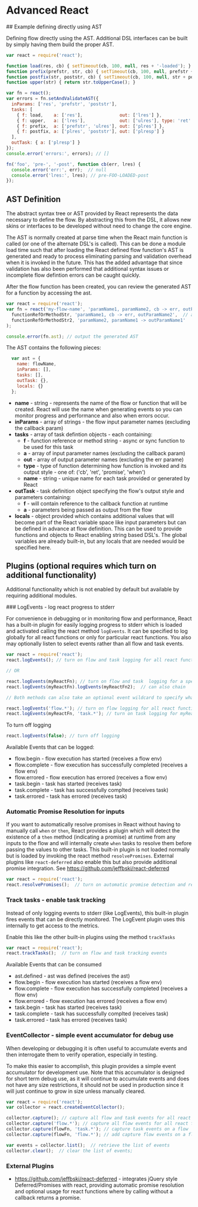 # Advanced React

<a name="directAST"/>
## Example defining directly using AST

Defining flow directly using the AST. Additional DSL interfaces can be built by simply having them build the proper AST.


```javascript
var react = require('react');

function load(res, cb) { setTimeout(cb, 100, null, res + '-loaded'); }
function prefix(prefstr, str, cb) { setTimeout(cb, 100, null, prefstr + str); }
function postfix(str, poststr, cb) { setTimeout(cb, 100, null, str + poststr); }
function upper(str) { return str.toUpperCase(); }

var fn = react();
var errors = fn.setAndValidateAST({
  inParams: ['res', 'prefstr', 'poststr'],
  tasks: [
    { f: load,    a: ['res'],              out: ['lres'] },
    { f: upper,   a: ['lres'],             out: ['ulres'], type: 'ret'  },
    { f: prefix,  a: ['prefstr', 'ulres'], out: ['plres'] },
    { f: postfix, a: ['plres', 'poststr'], out: ['plresp'] }
  ],
  outTask: { a: ['plresp'] }
});
console.error('errors:', errors); // []

fn('foo', 'pre-', '-post', function cb(err, lres) {
  console.error('err:', err);  // null
  console.error('lres:', lres); // pre-FOO-LOADED-post
});
```


## AST Definition

The abstract syntax tree or AST provided by React represents the data necessary to define the flow. By abstracting this from the DSL, it allows new skins or interfaces to be developed without need to change the core engine.

The AST is normally created at parse time when the React main function is called (or one of the alternate DSL's is called). This can be done a module load time such that after loading the React defined flow function's AST is generated and ready to process eliminating parsing and validation overhead when it is invoked in the future. This has the added advantage that since validation has also been performed that additional syntax issues or incomplete flow defintion errors can be caught quickly.

After the flow function has been created, you can review the generated AST for a function by accessing the ast.

```javascript
var react = require('react');
var fn = react('my-flow-name', 'paramName1, paramName2, cb -> err, outParamName1, outParamName2',
  functionRefOrMethodStr, 'paramName1, cb -> err, outParamName2',  // async cb task
  functionRefOrMethodStr2, 'paramName2, paramName1 -> outParamName1'   // sync task
);

console.error(fn.ast); // output the generated AST
```

The AST contains the following pieces:

```javascript
  var ast = {
    name: flowName,
    inParams: [],
    tasks: [],
    outTask: {},
    locals: {}
  };
```
 - **name** - string - represents the name of the flow or function that will be created. React will use the name when generating events so you can monitor progress and performance and also when errors occur.
 - **inParams** - array of strings - the flow input parameter names (excluding the callback param)
 - **tasks** - array of task defintion objects - each containing:
   - **f** - function reference or method string - async or sync function to be used for this task
   - **a** - array of input parameter names (excluding the callback param)
   - **out** - array of output parameter names (excluding the err parame)
   - **type** - type of function determining how function is invoked and its output style - one of: ('cb', 'ret', 'promise', 'when')
   - **name** - string - unique name for each task provided or generated by React
 - **outTask** - task definition object specifying the flow's output style and parameters containing:
   - **f** - will contain reference to the callback function at runtime
   - **a** - parameters being passed as output from the flow
 - **locals** - object provided which contains additional values that will become part of the React variable space like input parameters but can be defined in advance at flow definition. This can be used to provide functions and objects to React enabling string based DSL's. The global variables are already built-in, but any locals that are needed would be specified here.


## Plugins (optional requires which turn on additional functionality)

Additional functionality which is not enabled by default but available by requiring additional modules.


<a name="LogEvents"/>
### LogEvents - log react progress to stderr

For convenience in debugging or in monitoring flow and performance, React has a built-in plugin for easily logging progress to stderr which is loaded and activated calling the react method `logEvents`. It can be specified to log globally for all react functions or only for particular react functions. You also may optionally listen to select events rather than all flow and task events.

```javascript
var react = require('react');
react.logEvents(); // turn on flow and task logging for all react functions

// OR

react.logEvents(myReactFn); // turn on flow and task  logging for a specific function, repeat as needed
react.logEvents(myReactFn).logEvents(myReactFn2);  // can also chain

// Both methods can also take an optional event wildcard to specify what you want to listen to

react.logEvents('flow.*'); // turn on flow logging for all react functions
react.logEvents(myReactFn, 'task.*'); // turn on task logging for myReactFn
```

To turn off logging

```javascript
react.logEvents(false); // turn off logging
```



Available Events that can be logged:

 - flow.begin - flow execution has started (receives a flow env)
 - flow.complete - flow execution has successfully completed (receives a flow env)
 - flow.errored - flow execution has errored (receives a flow env)
 - task.begin - task has started (receives task)
 - task.complete - task has successfully complted (receives task)
 - task.errored - task has errored (receives task)

### Automatic Promise Resolution for inputs

If you want to automatically resolve promises in React without having to manually call `when` or `then`, React provides a plugin which will detect the existence of a `then` method (indicating a promise) at runtime from any inputs to the flow and will internally create `when` tasks to resolve them before passing the values to other tasks. This built-in plugin is not loaded normally but is loaded by invoking the react method `resolvePromises`. External plugins like `react-deferred` also enable this but also provide additional promise integration. See https://github.com/jeffbski/react-deferred

```javascript
var react = require('react');
react.resolvePromises();  // turn on automatic promise detection and resolution
```

### Track tasks - enable task tracking

Instead of only logging events to stderr (like LogEvents), this built-in plugin fires events that can be directly monitored. The LogEvent plugin uses this internally to get access to the metrics.

Enable this like the other built-in plugins using the method `trackTasks`

```javascript
var react = require('react');
react.trackTasks();  // turn on flow and task tracking events
```

Available Events that can be consumed

 - ast.defined - ast was defined (receives the ast)
 - flow.begin - flow execution has started (receives a flow env)
 - flow.complete - flow execution has successfully completed (receives a flow env)
 - flow.errored - flow execution has errored (receives a flow env)
 - task.begin - task has started (receives task)
 - task.complete - task has successfully complted (receives task)
 - task.errored - task has errored (receives task)


### EventCollector - simple event accumulator for debug use

When developing or debugging it is often useful to accumulate events and then interrogate them to verify operation, especially in testing.

To make this easier to accomplish, this plugin provides a simple event accumulator for development use. Note that this accumulator is designed for short term debug use, as it will continue to accumulate events and does not have any size restrictions, it should not be used in production since it will just continue to grow in size unless manually cleared.

```javascript
var react = require('react');
var collector = react.createEventCollector();

collector.capture(); // capture all flow and task events for all react flows
collector.capture('flow.*'); // capture all flow events for all react flows
collector.capture(flowFn, 'task.*'); // capture task events on a flow
collector.capture(flowFn, 'flow.*'); // add capture flow events on a flow

var events = collector.list();  // retrieve the list of events
collector.clear();  // clear the list of events;
```

### External Plugins

 - https://github.com/jeffbski/react-deferred - integrates jQuery style Deferred/Promises with react, providing automatic promise resolution and optional usage for react functions where by calling without a callback returns a promise.
